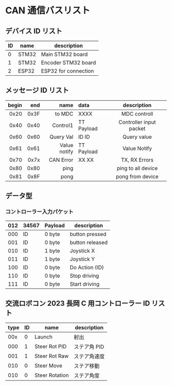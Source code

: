 # CAN 通信バスリスト

## デバイス ID リスト

| ID        | name  | description          |
| --------- | ----- | -------------------- |
| 0         | STM32 | Main STM32 board     |
| 1         | STM32 | Encoder STM32 board  |
| 2         | ESP32 | ESP32 for connection |

## メッセージ ID リスト

| begin |  end |         name | data       |       description       |
| ----: | ---: | -----------: | :--------- | :---------------------: |
|  0x20 | 0x3F |       to MDC | XXXX       | MDC controll            |
|  0x40 | 0x40 |     Control1 | TT Payload | Controller input packet |
|  0x60 | 0x60 |    Query Val | ID ID      | Query value             |
|  0x61 | 0x61 | Value notify | TT Payload | Value Notify            |
|  0x70 | 0x7x |    CAN Error | XX XX      | TX, RX Errors           |
|  0x80 | 0x80 |         ping |            | ping to all device      |
|  0x81 | 0x8F |         pong |            | pong from device        |

## データ型

### コントローラー入力パケット

| 012 |  34567  | Payload | description     |
| --- | ------- | ------- | --------------- |
| 000 |   ID    | 0 byte  | button pressed  |
| 001 |   ID    | 0 byte  | button released |
| 010 |   ID    | 1 byte  | Joystick X      |
| 011 |   ID    | 1 byte  | Joystick Y      |
| 100 |   ID    | 0 byte  | Do Action (ID)  |
| 110 |   ID    | 0 byte  | Stop driving    |
| 111 |   ID    | 0 byte  | Start driving   |

## 交流ロボコン 2023 長岡 C 用コントローラー ID リスト

| type | ID  | name           | description |
| ---- | --- | -------------- | ----------- |
|  00x | 0   | Launch         | 射出         |
|  000 | 1   | Steer Rot PID  | ステア角 PID  |
|  001 | 1   | Steer Rot Raw  | ステア角速度  |
|  010 | 0   | Steer Move     | ステア移動    |
|  010 | 0   | Steer Rotation | ステア角度    |